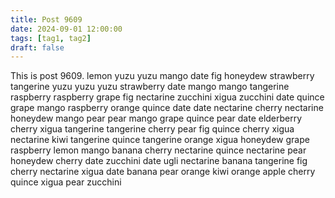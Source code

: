 ```yaml
---
title: Post 9609
date: 2024-09-01 12:00:00
tags: [tag1, tag2]
draft: false
---
```

This is post 9609.
lemon
yuzu
yuzu
mango
date
fig
honeydew
strawberry
tangerine
yuzu
yuzu
yuzu
strawberry
date
mango
mango
tangerine
raspberry
raspberry
grape
fig
nectarine
zucchini
xigua
zucchini
date
quince
grape
mango
raspberry
orange
quince
date
date
nectarine
cherry
nectarine
honeydew
mango
pear
pear
mango
grape
quince
pear
date
elderberry
cherry
xigua
tangerine
tangerine
cherry
pear
fig
quince
cherry
xigua
nectarine
kiwi
tangerine
quince
tangerine
orange
xigua
honeydew
grape
raspberry
lemon
mango
banana
cherry
nectarine
quince
nectarine
pear
honeydew
cherry
date
zucchini
date
ugli
nectarine
banana
tangerine
fig
cherry
nectarine
xigua
date
banana
pear
orange
kiwi
orange
apple
cherry
quince
xigua
pear
zucchini
